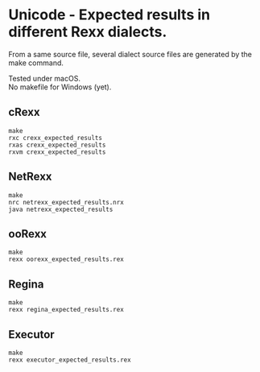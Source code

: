 # Unicode - Expected results in different Rexx dialects.

From a same source file, several dialect source files are generated by the make command.

Tested under macOS.  
No makefile for Windows (yet).

## cRexx

    make
    rxc crexx_expected_results
    rxas crexx_expected_results
    rxvm crexx_expected_results

## NetRexx

    make
    nrc netrexx_expected_results.nrx
    java netrexx_expected_results

## ooRexx

    make
    rexx oorexx_expected_results.rex

## Regina

    make
    rexx regina_expected_results.rex

## Executor

    make
    rexx executor_expected_results.rex
